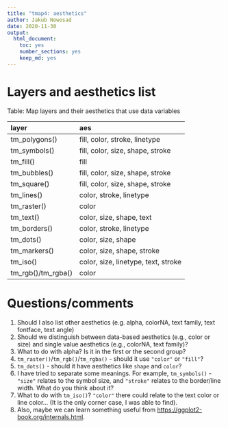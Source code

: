 ```yaml
---
title: "tmap4: aesthetics"
author: Jakub Nowosad
date: 2020-11-30
output: 
  html_document: 
    toc: yes
    number_sections: yes
    keep_md: yes
---
```




# Layers and aesthetics list


Table: Map layers and their aesthetics that use data variables

|layer              |aes                                 |
|:------------------|:-----------------------------------|
|tm_polygons()      |fill, color, stroke, linetype       |
|tm_symbols()       |fill, color, size, shape, stroke    |
|tm_fill()          |fill                                |
|tm_bubbles()       |fill, color, size, shape, stroke    |
|tm_square()        |fill, color, size, shape, stroke    |
|tm_lines()         |color, stroke, linetype             |
|tm_raster()        |color                               |
|tm_text()          |color, size, shape, text            |
|tm_borders()       |color, stroke, linetype             |
|tm_dots()          |color, size, shape                  |
|tm_markers()       |color, size, shape, stroke          |
|tm_iso()           |color, size, linetype, text, stroke |
|tm_rgb()/tm_rgba() |color                               |

# Questions/comments

1. Should I also list other aesthetics (e.g. alpha, colorNA, text family, text fontface, text angle)
2. Should we distinguish between data-based aesthetics (e.g., color or size) and single value aesthetics (e.g., colorNA, text family)?
3. What to do with alpha? 
Is it in the first or the second group?
4. `tm_raster()`/`tm_rgb()`/`tm_rgba()` - should it use `"color"` or `"fill"`?
5. `tm_dots()` - should it have aesthetics like `shape` and `color`?
6. I have tried to separate some meanings. 
For example, `tm_symbols()` - `"size"` relates to the symbol size, and `"stroke"` relates to the border/line width.
What do you think about it?
7. What to do with `tm_iso()`? `"color"` there could relate to the text color or line color... 
(It is the only corner case, I was able to find).
8. Also, maybe we can learn something useful from https://ggplot2-book.org/internals.html.
